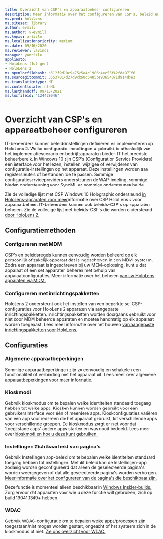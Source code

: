 ```yaml
---
title: Overzicht van CSP's en apparaatbeheer configureren
description: Meer informatie over het configureren van CSP's, beleid en apparaatbeheer met Mobile Device Management en inrichtingspakketten.
ms.prod: hololens
ms.sitesec: library
author: evmill
ms.author: v-evmill
ms.topic: article
ms.localizationpriority: medium
ms.date: 09/16/2020
ms.reviewer: lavinds
manager: yannisle
appliesto:
- HoloLens (1st gen)
- HoloLens 2
ms.openlocfilehash: b312f9d20c9a75c5e4c1906c4ec55f42fda977f6
ms.sourcegitcommit: 05537014d27d9cb60d5485ce93654371d914d5e3
ms.translationtype: MT
ms.contentlocale: nl-NL
ms.lasthandoff: 09/10/2021
ms.locfileid: "124428046"
---
```

# <a name="configure-csps-and-device-management-overview"></a>Overzicht van CSP's en apparaatbeheer configureren

IT-beheerders kunnen beleidsinstellingen definiëren en implementeren op HoloLens 2. Welke configuratie-instellingen u gebruikt, is afhankelijk van het implementatiescenario en bedrijfsapparaten bieden IT het breedste beheerbereik. In Windows 10 zijn CSP's (Configuration Service Providers) een interface voor het lezen, instellen, wijzigen of verwijderen van configuratie-instellingen op het apparaat. Deze instellingen worden aan registersleutels of bestanden toe te passen. Sommige configuratieserviceproviders ondersteunen de WAP-indeling, sommige bieden ondersteuning voor SyncML en sommige ondersteunen beide.

Zie de volledige lijst met CSP'Windows 10 Holographic ondersteund [in HoloLens-apparaten voor meer](/windows/client-management/mdm/configuration-service-provider-reference#hololens)informatie over CSP HoloLens s voor apparaatbeheer.
IT-beheerders kunnen ook beleids-CSP's op apparaten beheren. Zie de volledige lijst met beleids-CSP's die worden ondersteund [door HoloLens 2.](/windows/client-management/mdm/policy-csps-supported-by-hololens2)

## <a name="configuration-methods"></a>Configuratiemethoden

### <a name="configure-with-mdm"></a>Configureren met MDM

CSP's en beleidsregels kunnen eenvoudig worden beheerd op elk persoonlijk of zakelijk apparaat dat is ingeschreven in een MDM-systeem. Zodra een apparaat is ingeschreven bij uw MDM-oplossing, kunt u dat apparaat of een set apparaten beheren met behulp van apparaatconfiguraties. Meer informatie over het beheren [van uw HoloLens apparaten via MDM.](hololens-mdm-configure.md)

### <a name="configure-with-provisioning-packages"></a>Configureren met inrichtingspakketten

HoloLens 2 ondersteunt ook het instellen van een beperkte set CSP-configuraties voor HoloLens 2 apparaten via aangepaste inrichtingspakketten. Inrichtingspakketten worden doorgaans gebruikt voor niet door MDM beheerde apparaten en moeten handmatig op elk apparaat worden toegepast. Lees meer informatie over het bouwen [van aangepaste inrichtingspakketten voor HoloLens.](hololens-provisioning.md)

## <a name="configurations"></a>Configuraties

### <a name="common-device-restrictions"></a>Algemene apparaatbeperkingen

Sommige apparaatbeperkingen zijn zo eenvoudig en schakelen een functionaliteit of verbinding met het apparaat uit. Lees meer over algemene [apparaatbeperkingen voor meer informatie.](hololens-common-device-restrictions.md)

### <a name="kiosk-modes"></a>Kioskmodi

Gebruik kioskmodus om te bepalen welke identiteiten standaard toegang hebben tot welke apps. Kiosken kunnen worden gebruikt voor een gebruikersinterface voor één of meerdere apps. Kioskconfiguraties variëren van één app voor iedereen die het apparaat gebruikt, tot verschillende apps voor verschillende groepen. De kioskmodus zorgt er niet voor dat 'toegestane apps' andere apps starten en was nooit bedoeld. Lees meer over [kioskmodi en hoe u deze kunt gebruiken.](hololens-kiosk.md)

### <a name="settings-page-visibility"></a>Instellingen Zichtbaarheid van pagina's

Gebruik Instellingen app-beleid om te bepalen welke identiteiten standaard toegang hebben tot instellingen. Met dit beleid kan de Instellingen-app zodanig worden geconfigureerd dat alleen de geselecteerde pagina's worden weergegeven of dat alle geselecteerde pagina's worden verborgen. [Meer informatie over het configureren van de pagina's die beschikbaar zijn.](settings-uri-list.md)

Deze functie is momenteel alleen beschikbaar in [Windows Insider-builds.](hololens-insider.md) Zorg ervoor dat apparaten voor wie u deze functie wilt gebruiken, zich op build 19041.1349+ hebben.

### <a name="wdac"></a>WDAC

Gebruik WDAC-configuratie om te bepalen welke apps/processen zijn toegestaan/niet mogen worden gestart, ongeacht of het systeem zich in de kioskmodus of niet.
[Zie ons overzicht voor WDAC.](windows-defender-application-control-wdac.md)
